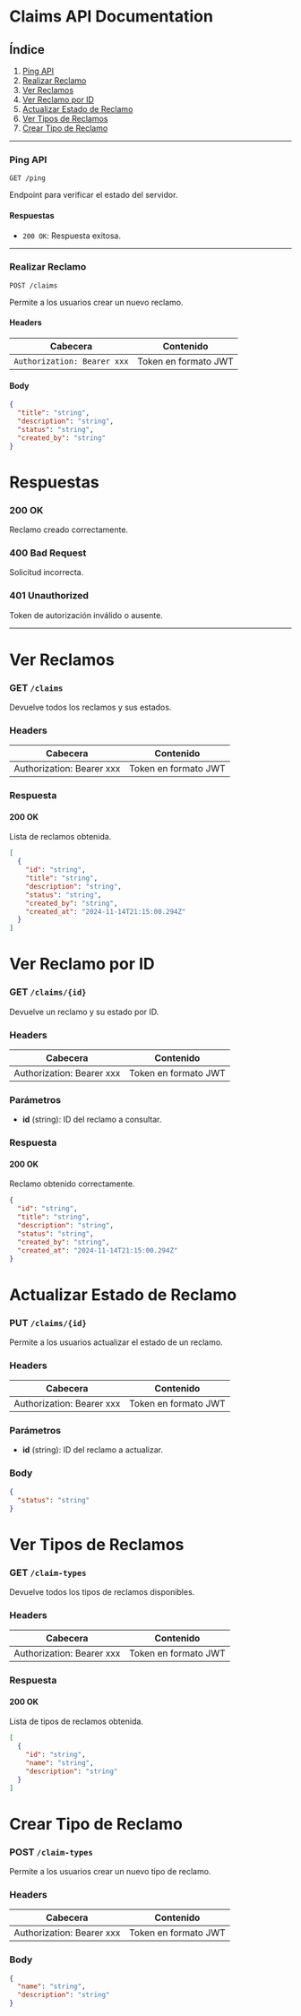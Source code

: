 # Claims API Documentation

## Índice

1. [Ping API](#ping-api)
2. [Realizar Reclamo](#realizar-reclamo)
3. [Ver Reclamos](#ver-reclamos)
4. [Ver Reclamo por ID](#ver-reclamo-por-id)
5. [Actualizar Estado de Reclamo](#actualizar-estado-de-reclamo)
6. [Ver Tipos de Reclamos](#ver-tipos-de-reclamos)
7. [Crear Tipo de Reclamo](#crear-tipo-de-reclamo)

---

### Ping API

`GET /ping`

Endpoint para verificar el estado del servidor.

#### Respuestas

- `200 OK`: Respuesta exitosa.

---

### Realizar Reclamo

`POST /claims`

Permite a los usuarios crear un nuevo reclamo.

#### Headers

| Cabecera                     | Contenido           |
|------------------------------|---------------------|
| `Authorization: Bearer xxx`  | Token en formato JWT |

#### Body

```json
{
  "title": "string",
  "description": "string",
  "status": "string",
  "created_by": "string"
}
```
# Respuestas

### 200 OK
Reclamo creado correctamente.

### 400 Bad Request
Solicitud incorrecta.

### 401 Unauthorized
Token de autorización inválido o ausente.

---

# Ver Reclamos

### GET `/claims`

Devuelve todos los reclamos y sus estados.

### Headers

| Cabecera           | Contenido              |
|--------------------|------------------------|
| Authorization: Bearer xxx | Token en formato JWT |

### Respuesta

#### 200 OK
Lista de reclamos obtenida.

```json
[
  {
    "id": "string",
    "title": "string",
    "description": "string",
    "status": "string",
    "created_by": "string",
    "created_at": "2024-11-14T21:15:00.294Z"
  }
]
```
# Ver Reclamo por ID

### GET `/claims/{id}`

Devuelve un reclamo y su estado por ID.

### Headers

| Cabecera           | Contenido              |
|--------------------|------------------------|
| Authorization: Bearer xxx | Token en formato JWT |

### Parámetros

- **id** (string): ID del reclamo a consultar.

### Respuesta

#### 200 OK
Reclamo obtenido correctamente.

```json
{
  "id": "string",
  "title": "string",
  "description": "string",
  "status": "string",
  "created_by": "string",
  "created_at": "2024-11-14T21:15:00.294Z"
}
```

# Actualizar Estado de Reclamo

### PUT `/claims/{id}`

Permite a los usuarios actualizar el estado de un reclamo.

### Headers

| Cabecera           | Contenido              |
|--------------------|------------------------|
| Authorization: Bearer xxx | Token en formato JWT |

### Parámetros

- **id** (string): ID del reclamo a actualizar.

### Body

```json
{
  "status": "string"
}
```
# Ver Tipos de Reclamos

### GET `/claim-types`

Devuelve todos los tipos de reclamos disponibles.

### Headers

| Cabecera           | Contenido              |
|--------------------|------------------------|
| Authorization: Bearer xxx | Token en formato JWT |

### Respuesta

#### 200 OK
Lista de tipos de reclamos obtenida.

```json
[
  {
    "id": "string",
    "name": "string",
    "description": "string"
  }
]
```

# Crear Tipo de Reclamo

### POST `/claim-types`

Permite a los usuarios crear un nuevo tipo de reclamo.

### Headers

| Cabecera           | Contenido              |
|--------------------|------------------------|
| Authorization: Bearer xxx | Token en formato JWT |

### Body

```json
{
  "name": "string",
  "description": "string"
}
```